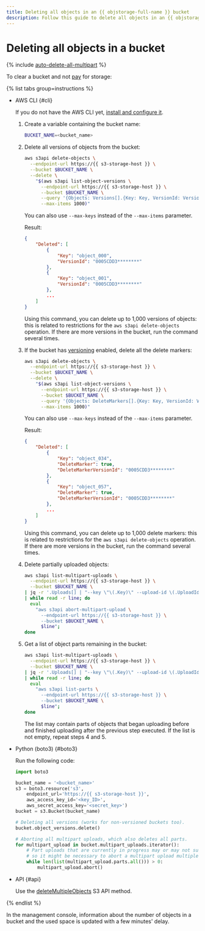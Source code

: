 ```yaml
---
title: Deleting all objects in an {{ objstorage-full-name }} bucket
description: Follow this guide to delete all objects in an {{ objstorage-name }} bucket.
---
```


# Deleting all objects in a bucket

{% include [auto-delete-all-multipart](../../../_includes/storage/auto-delete-all-multipart.md) %}

To clear a bucket and not [pay](../../pricing.md) for storage:

{% list tabs group=instructions %}

- AWS CLI {#cli}

  If you do not have the AWS CLI yet, [install and configure it](../../tools/aws-cli.md).

  1. Create a variable containing the bucket name:

     ```bash
     BUCKET_NAME=<bucket_name>
     ```

  1. Delete all versions of objects from the bucket:

     ```bash
     aws s3api delete-objects \
       --endpoint-url https://{{ s3-storage-host }} \
       --bucket $BUCKET_NAME \
       --delete \
         "$(aws s3api list-object-versions \
           --endpoint-url https://{{ s3-storage-host }} \
           --bucket $BUCKET_NAME \
           --query '{Objects: Versions[].{Key: Key, VersionId: VersionId}}' \
           --max-items 1000)"
     ```

     You can also use `--max-keys` instead of the `--max-items` parameter.

     Result:

     ```json
     {
         "Deleted": [
             {
                 "Key": "object_000",
                 "VersionId": "0005CDD3********"
             },
             {
                 "Key": "object_001",
                 "VersionId": "0005CDD3********"
             },
             ...
         ]
     }
     ```

     Using this command, you can delete up to 1,000 versions of objects: this is related to restrictions for the `aws s3api delete-objects` operation. If there are more versions in the bucket, run the command several times.

  1. If the bucket has [versioning](../../concepts/versioning.md) enabled, delete all the delete markers:

     ```bash
     aws s3api delete-objects \
       --endpoint-url https://{{ s3-storage-host }} \
       --bucket $BUCKET_NAME \
       --delete \
         "$(aws s3api list-object-versions \
           --endpoint-url https://{{ s3-storage-host }} \
           --bucket $BUCKET_NAME \
           --query '{Objects: DeleteMarkers[].{Key: Key, VersionId: VersionId}}' \
           --max-items 1000)"
     ```

     You can also use `--max-keys` instead of the `--max-items` parameter.

     Result:

     ```json
     {
         "Deleted": [
             {
                 "Key": "object_034",
                 "DeleteMarker": true,
                 "DeleteMarkerVersionId": "0005CDD3********"
             },
             {
                 "Key": "object_057",
                 "DeleteMarker": true,
                 "DeleteMarkerVersionId": "0005CDD3********"
             },
             ...
         ]
     }
     ```

     Using this command, you can delete up to 1,000 delete markers: this is related to restrictions for the `aws s3api delete-objects` operation. If there are more versions in the bucket, run the command several times.

  1. Delete partially uploaded objects:

     ```bash
     aws s3api list-multipart-uploads \
       --endpoint-url https://{{ s3-storage-host }} \
       --bucket $BUCKET_NAME \
     | jq -r '.Uploads[] | "--key \"\(.Key)\" --upload-id \(.UploadId)"' \
     | while read -r line; do
       eval
         "aws s3api abort-multipart-upload \
           --endpoint-url https://{{ s3-storage-host }} \
           --bucket $BUCKET_NAME \
           $line";
     done
     ```

  1. Get a list of object parts remaining in the bucket:

     ```bash
     aws s3api list-multipart-uploads \
       --endpoint-url https://{{ s3-storage-host }} \
       --bucket $BUCKET_NAME \
     | jq -r '.Uploads[] | "--key \"\(.Key)\" --upload-id \(.UploadId)"' \
     | while read -r line; do
       eval
         "aws s3api list-parts \
           --endpoint-url https://{{ s3-storage-host }} \
           --bucket $BUCKET_NAME \
           $line";
     done
     ```

     The list may contain parts of objects that began uploading before and finished uploading after the previous step executed. If the list is not empty, repeat steps 4 and 5.

- Python (boto3) {#boto3}

  Run the following code:

  ```python
  import boto3

  bucket_name = '<bucket_name>'
  s3 = boto3.resource('s3',
      endpoint_url='https://{{ s3-storage-host }}',
      aws_access_key_id='<key_ID>',
      aws_secret_access_key='<secret_key>')
  bucket = s3.Bucket(bucket_name)

  # Deleting all versions (works for non-versioned buckets too).
  bucket.object_versions.delete()

  # Aborting all multipart uploads, which also deletes all parts.
  for multipart_upload in bucket.multipart_uploads.iterator():
      # Part uploads that are currently in progress may or may not succeed,
      # so it might be necessary to abort a multipart upload multiple times.
      while len(list(multipart_upload.parts.all())) > 0:
          multipart_upload.abort()
  ```

- API {#api}

  Use the [deleteMultipleObjects](../../s3/api-ref/object/deletemultipleobjects.md) S3 API method.

{% endlist %}

In the management console, information about the number of objects in a bucket and the used space is updated with a few minutes' delay.